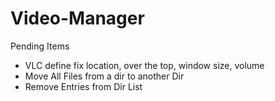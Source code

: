 # Video-Manager

Pending Items
 - VLC define fix location, over the top, window size, volume
 - Move All Files from a dir to another Dir
 - Remove Entries from Dir List
